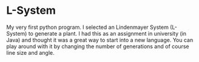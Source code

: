 # L-System
My very first python program. 
I selected an Lindenmayer System (L-System) to generate a plant. I had this as an assignment in university (in Java) and thought it was a great way to start into a new language. You can play around with it by changing the number of generations and of course line size and angle.
